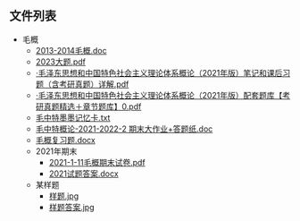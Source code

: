 

## 文件列表

- 毛概
    - [2013-2014毛概.doc](https://github.com/Nagi-ovo/BJUT-AI/raw/master/./%E6%AF%9B%E6%A6%82/2013-2014%E6%AF%9B%E6%A6%82.doc)
    - [2023大题.pdf](https://github.com/Nagi-ovo/BJUT-AI/raw/master/./%E6%AF%9B%E6%A6%82/2023%E5%A4%A7%E9%A2%98.pdf)
    - [·毛泽东思想和中国特色社会主义理论体系概论（2021年版）笔记和课后习题（含考研真题）详解.pdf](https://github.com/Nagi-ovo/BJUT-AI/raw/master/./%E6%AF%9B%E6%A6%82/%C2%B7%E6%AF%9B%E6%B3%BD%E4%B8%9C%E6%80%9D%E6%83%B3%E5%92%8C%E4%B8%AD%E5%9B%BD%E7%89%B9%E8%89%B2%E7%A4%BE%E4%BC%9A%E4%B8%BB%E4%B9%89%E7%90%86%E8%AE%BA%E4%BD%93%E7%B3%BB%E6%A6%82%E8%AE%BA%EF%BC%882021%E5%B9%B4%E7%89%88%EF%BC%89%E7%AC%94%E8%AE%B0%E5%92%8C%E8%AF%BE%E5%90%8E%E4%B9%A0%E9%A2%98%EF%BC%88%E5%90%AB%E8%80%83%E7%A0%94%E7%9C%9F%E9%A2%98%EF%BC%89%E8%AF%A6%E8%A7%A3.pdf)
    - [·毛泽东思想和中国特色社会主义理论体系概论（2021年版）配套题库【考研真题精选＋章节题库】0.pdf](https://github.com/Nagi-ovo/BJUT-AI/raw/master/./%E6%AF%9B%E6%A6%82/%C2%B7%E6%AF%9B%E6%B3%BD%E4%B8%9C%E6%80%9D%E6%83%B3%E5%92%8C%E4%B8%AD%E5%9B%BD%E7%89%B9%E8%89%B2%E7%A4%BE%E4%BC%9A%E4%B8%BB%E4%B9%89%E7%90%86%E8%AE%BA%E4%BD%93%E7%B3%BB%E6%A6%82%E8%AE%BA%EF%BC%882021%E5%B9%B4%E7%89%88%EF%BC%89%E9%85%8D%E5%A5%97%E9%A2%98%E5%BA%93%E3%80%90%E8%80%83%E7%A0%94%E7%9C%9F%E9%A2%98%E7%B2%BE%E9%80%89%EF%BC%8B%E7%AB%A0%E8%8A%82%E9%A2%98%E5%BA%93%E3%80%910.pdf)
    - [毛中特墨墨记忆卡.txt](https://github.com/Open-BJUT/BJUT-AI/blob/master/./%E6%AF%9B%E6%A6%82/%E6%AF%9B%E4%B8%AD%E7%89%B9%E5%A2%A8%E5%A2%A8%E8%AE%B0%E5%BF%86%E5%8D%A1.txt)
    - [毛中特概论-2021-2022-2 期末大作业+答题纸.doc](https://github.com/Nagi-ovo/BJUT-AI/raw/master/./%E6%AF%9B%E6%A6%82/%E6%AF%9B%E4%B8%AD%E7%89%B9%E6%A6%82%E8%AE%BA-2021-2022-2%20%E6%9C%9F%E6%9C%AB%E5%A4%A7%E4%BD%9C%E4%B8%9A%2B%E7%AD%94%E9%A2%98%E7%BA%B8.doc)
    - [毛概复习题.docx](https://github.com/Nagi-ovo/BJUT-AI/raw/master/./%E6%AF%9B%E6%A6%82/%E6%AF%9B%E6%A6%82%E5%A4%8D%E4%B9%A0%E9%A2%98.docx)
    - 2021年期末
        - [2021-1-11毛概期末试卷.pdf](https://github.com/Nagi-ovo/BJUT-AI/raw/master/./%E6%AF%9B%E6%A6%82%5C2021%E5%B9%B4%E6%9C%9F%E6%9C%AB/2021-1-11%E6%AF%9B%E6%A6%82%E6%9C%9F%E6%9C%AB%E8%AF%95%E5%8D%B7.pdf)
        - [2021试题答案.docx](https://github.com/Nagi-ovo/BJUT-AI/raw/master/./%E6%AF%9B%E6%A6%82%5C2021%E5%B9%B4%E6%9C%9F%E6%9C%AB/2021%E8%AF%95%E9%A2%98%E7%AD%94%E6%A1%88.docx)
    - 某样题
        - [样题.jpg](https://github.com/Nagi-ovo/BJUT-AI/raw/master/./%E6%AF%9B%E6%A6%82%5C%E6%9F%90%E6%A0%B7%E9%A2%98/%E6%A0%B7%E9%A2%98.jpg)
        - [样题答案.jpg](https://github.com/Nagi-ovo/BJUT-AI/raw/master/./%E6%AF%9B%E6%A6%82%5C%E6%9F%90%E6%A0%B7%E9%A2%98/%E6%A0%B7%E9%A2%98%E7%AD%94%E6%A1%88.jpg)
